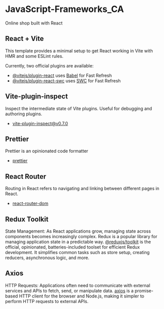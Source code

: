 # JavaScript-Frameworks_CA

Online shop built with React

## React + Vite

This template provides a minimal setup to get React working in Vite with HMR and some ESLint rules.

Currently, two official plugins are available:

- [@vitejs/plugin-react](https://github.com/vitejs/vite-plugin-react/blob/main/packages/plugin-react/README.md) uses [Babel](https://babeljs.io/) for Fast Refresh
- [@vitejs/plugin-react-swc](https://github.com/vitejs/vite-plugin-react-swc) uses [SWC](https://swc.rs/) for Fast Refresh

## Vite-plugin-inspect

Inspect the intermediate state of Vite plugins. Useful for debugging and authoring plugins.

- [vite-plugin-inspect@v0.7.0](https://www.npmjs.com/package/vite-plugin-inspect)

## Prettier

Prettier is an opinionated code formatter

- [prettier](https://prettier.io/)

## React Router

Routing in React refers to navigating and linking between different pages in React.

- [react-router-dom](https://reactrouter.com/en/main)

## Redux Toolkit

State Management: As React applications grow, managing state across components becomes increasingly complex. Redux is a popular library for managing application state in a predictable way. [@reduxjs/toolkit](https://redux-toolkit.js.org/) is the official, opinionated, batteries-included toolset for efficient Redux development. It simplifies common tasks such as store setup, creating reducers, asynchronous logic, and more.

## Axios

HTTP Requests: Applications often need to communicate with external services and APIs to fetch, send, or manipulate data. [axios](https://axios-http.com/docs/intro) is a promise-based HTTP client for the browser and Node.js, making it simpler to perform HTTP requests to external APIs.
